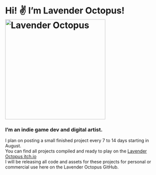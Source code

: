 <h1 class="text-center">Hi! ✌️ I’m Lavender Octopus!<br><img src="https://img.itch.zone/aW1nLzY2MDM3NjIuZ2lm/original/Q2fTl%2F.gif" alt="Lavender Octopus" width="320" title="Lavender Octopus"></h1>
<h3 class="text-center">I’m an indie game dev and digital artist.</h3>
<p class="text-center">I plan on posting a small finished project every 7 to 14 days starting in August. <br>You can find all projects compiled and ready to play on the <a href="https://github.com/LavenderOctopus" target="_blank" rel="noopener noreferrer">Lavender Octopus itch.io</a><br>I will be releasing all code and assets for these projects for personal or commercial use here on the Lavender Octopus GitHub.
